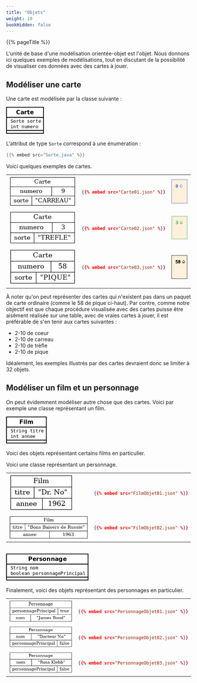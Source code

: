 ```yaml
---
title: "Objets"
weight: 10
bookHidden: false
---
```


{{% pageTitle %}}

L'unité de base d'une modélisation orientée-objet est l'objet.  Nous donnons ici
quelques exemples de modélisations, tout en discutant de la possibilité de
visualiser ces données avec des cartes à jouer.

## Modéliser une carte

Une carte est modélisée par la classe suivante&nbsp;:

<img class="figure" src="Carte.png">

L'attribut de type `Sorte` correspond à une énumération&nbsp;:

```java
{{% embed src="Sorte.java" %}}
```

Voici quelques exemples de cartes.


<table>

<tr>
<td>
<img class="figure" src="Carte01.png">
</td>
<td>

```json
{{% embed src="Carte01.json" %}}
```

</td>
<td>
<img class="figure" src="Carte01_visualisation.png">
</td>
</tr>


<tr>
<td>
<img class="figure" src="Carte02.png">
</td>
<td>

```json
{{% embed src="Carte02.json" %}}
```

</td>
<td>
<img class="figure" src="Carte02_visualisation.png">
</td>

</tr>


<tr>
<td>
<img class="figure" src="Carte03.png">
</td>
<td>

```json
{{% embed src="Carte03.json" %}}
```

</td>
<td>
<img class="figure" src="Carte03_visualisation.png">
</td>

</tr>


</table>

À noter qu'on peut représenter des cartes qui n'existent pas dans un paquet de carte ordinaire (comme le 58 de pique ci-haut).
Par contre, comme notre objectif est que chaque procédure visualisée avec des cartes puisse être aisément réalisée sur une table, avec de vraies cartes à jouer, 
il est préférable de s'en tenir aux cartes suivantes&nbsp;:

* 2-10 de coeur
* 2-10 de carreau
* 2-10 de trèfle
* 2-10 de pique

Idéalement, les exemples illustrés par des cartes devraient donc se limiter à 32 objets.

## Modéliser un film et un personnage

On peut évidemment modéliser autre chose que des cartes.
Voici par exemple une classe représentant un film.

<img class="figure" src="FilmObjet.png">

Voici des objets représentant certains films en particulier.

<table>

<tr>
<td>

<img class="figure" src="FilmObjet01.png"/>

</td>

<td>

```json
{{% embed src="FilmObjet01.json" %}}
```

</td>
</tr>

<tr>
<td>

<img class="figure" src="FilmObjet02.png"/>

</td>

<td>

```json
{{% embed src="FilmObjet02.json" %}}
```

</td>
</tr>


Voici une classe représentant un personnage.


</table>

<br>

<img class="figure" src="PersonnageObjet.png">

Finalement, voici des objets représentant des personnages en particulier.

<table>

<tr>
<td>

<img class="figure" src="PersonnageObjet01.png"/>

</td>

<td>

```json
{{% embed src="PersonnageObjet01.json" %}}
```

</td>
</tr>

<tr>
<td>

<img class="figure" src="PersonnageObjet02.png"/>

</td>

<td>

```json
{{% embed src="PersonnageObjet02.json" %}}
```

</td>
</tr>

<tr>
<td>

<img class="figure" src="PersonnageObjet03.png"/>

</td>

<td>

```json
{{% embed src="PersonnageObjet03.json" %}}
```

</td>
</tr>



</table>

